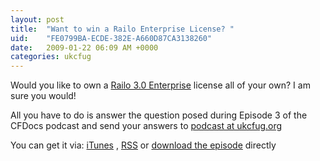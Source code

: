```yaml
---
layout: post
title:  "Want to win a Railo Enterprise License? "
uid:	"FE0799BA-ECDE-382E-A660D87CA3138260"
date:   2009-01-22 06:09 AM +0000
categories: ukcfug
---
```

<p>
Would you like to own a <a href="http://www.railo-technologies.com/en/index.cfm?treeID=151" title="Railo 3.0: Railo enterprise"> Railo 3.0 Enterprise</a> license all of your own? I am sure you would! 
</p>

<p>
	All you have to do is answer the question posed during Episode 3 of the CFDocs podcast and send your answers to <a href="mailto:&#x70;&#x6F;&#x64;&#x63;&#x61;&#x73;&#x74;&#x40;&#x75;&#x6B;&#x63;&#x66;&#x75;&#x67;&#x2E;&#x6F;&#x72;&#x67;">podcast at ukcfug.org</a>	
</p>

<p>
	You can get it via: 
	<a href="http://itunes.apple.com/WebObjects/MZStore.woa/wa/viewPodcast?id=152536611" title="iTunes Download">iTunes</a> , <a href="http://markdrew.libsyn.com/rss" title="RSS Feed">RSS</a> or <a href="http://media.libsyn.com/media/markdrew/ukcfug_20090113.m4a" title="Download directly">download the episode</a> directly
	
</p>